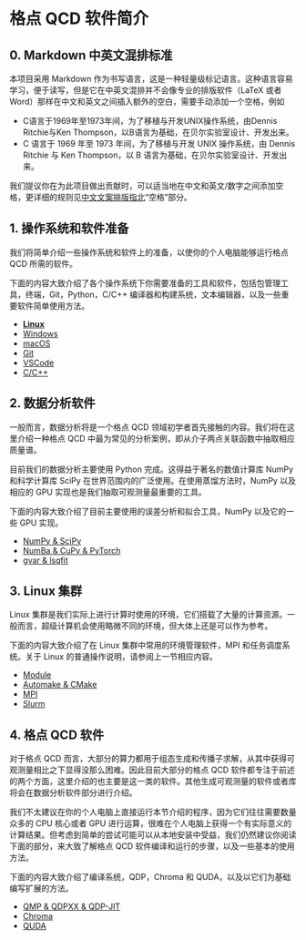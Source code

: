 # 格点 QCD 软件简介

## 0. Markdown 中英文混排标准

本项目采用 Markdown 作为书写语言，这是一种轻量级标记语言。这种语言容易学习，便于读写，但是它在中英文混排并不会像专业的排版软件（LaTeX 或者 Word）那样在中文和英文之间插入额外的空白，需要手动添加一个空格，例如

- C语言于1969年至1973年间，为了移植与开发UNIX操作系统，由Dennis Ritchie与Ken Thompson，以B语言为基础，在贝尔实验室设计、开发出来。
- C 语言于 1969 年至 1973 年间，为了移植与开发 UNIX 操作系统，由 Dennis Ritchie 与 Ken Thompson，以 B 语言为基础，在贝尔实验室设计、开发出来。

我们提议你在为此项目做出贡献时，可以适当地在中文和英文/数字之间添加空格，更详细的规则见[中文文案排版指北](https://github.com/sparanoid/chinese-copywriting-guidelines/blob/master/README.zh-Hans.md#%E7%A9%BA%E6%A0%BC)“空格”部分。

## 1. 操作系统和软件准备

我们将简单介绍一些操作系统和软件上的准备，以使你的个人电脑能够运行格点 QCD 所需的软件。

下面的内容大致介绍了各个操作系统下你需要准备的工具和软件，包括包管理工具，终端，Git，Python，C/C++ 编译器和构建系统，文本编辑器，以及一些重要软件简单使用方法。

- [**Linux**](./Linux.md)
- [Windows](./Windows.md)
- [macOS](./macOS.md)
- [Git](./Git.md)
- [VSCode](./VSCode.md)
- [C/C++](./C++.md)

## 2. 数据分析软件

一般而言，数据分析将是一个格点 QCD 领域初学者首先接触的内容。我们将在这里介绍一种格点 QCD 中最为常见的分析案例，即从介子两点关联函数中抽取相应质量谱。

目前我们的数据分析主要使用 Python 完成。这得益于著名的数值计算库 NumPy 和科学计算库 SciPy 在世界范围内的广泛使用。在使用蒸馏方法时，NumPy 以及相应的 GPU 实现也是我们抽取可观测量最重要的工具。

下面的内容大致介绍了目前主要使用的误差分析和拟合工具，NumPy 以及它的一些 GPU 实现。

- [NumPy & SciPy](./NumPy.md)
- [NumBa & CuPy & PyTorch](./CuPy.md)
- [gvar & lsqfit](./lsqfit.md)

## 3. Linux 集群

Linux 集群是我们实际上进行计算时使用的环境，它们搭载了大量的计算资源。一般而言，超级计算机会使用略微不同的环境，但大体上还是可以作为参考。

下面的内容大致介绍了在 Linux 集群中常用的环境管理软件，MPI 和任务调度系统。关于 Linux 的普通操作说明，请参阅上一节相应内容。

- [Module](./Module.md)
- [Automake & CMake](./CMake.md)
- [MPI](./MPI.md)
- [Slurm](./Slurm.md)

## 4. 格点 QCD 软件

对于格点 QCD 而言，大部分的算力都用于组态生成和传播子求解，从其中获得可观测量相比之下显得没那么困难。因此目前大部分的格点 QCD 软件都专注于前述的两个方面，这里介绍的也主要是这一类的软件。其他生成可观测量的软件或者库将会在数据分析软件部分进行介绍。

我们不太建议在你的个人电脑上直接运行本节介绍的程序，因为它们往往需要数量众多的 CPU 核心或者 GPU 进行运算，很难在个人电脑上获得一个有实际意义的计算结果。但考虑到简单的尝试可能可以从本地安装中受益，我们仍然建议你阅读下面的部分，来大致了解格点 QCD 软件编译和运行的步骤，以及一些基本的使用方法。

下面的内容大致介绍了编译系统，QDP，Chroma 和 QUDA，以及以它们为基础编写扩展的方法。

- [QMP & QDPXX & QDP-JIT](./QDP.md)
- [Chroma](./Chroma.md)
- [QUDA](./QUDA.md)
